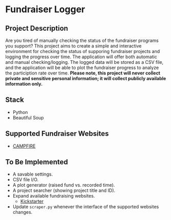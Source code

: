 # Fundraiser Logger

## Project Description

Are you tired of manually checking the status of the fundraiser programs you support?
This project aims to create a simple and interactive environment for checking the status of supporing fundraiser projects and logging the progress over time.
The application will offer both automatic and manual checking/logging.
The logged data will be stored as a CSV file, and the application will be able to plot the fundraiser progress to analyze the particiption rate over time.
**Please note, this project will never collect private and sensitive personal information; it will collect publicly available information only.**

## Stack

* Python
* Beautiful Soup

## Supported Fundraiser Websites

* [CAMPFIRE](https://camp-fire.jp/)

## To Be Implemented

* A savable settings.
* CSV file I/O.
* A plot generator (raised fund vs. recorded time).
* A project searcher (showing project title and ID).
* Expand available fundraising websites.
    * [Kickstarter](https://www.kickstarter.com/)
* Update `scraper.py` whenever the interface of the supported websites changes.
